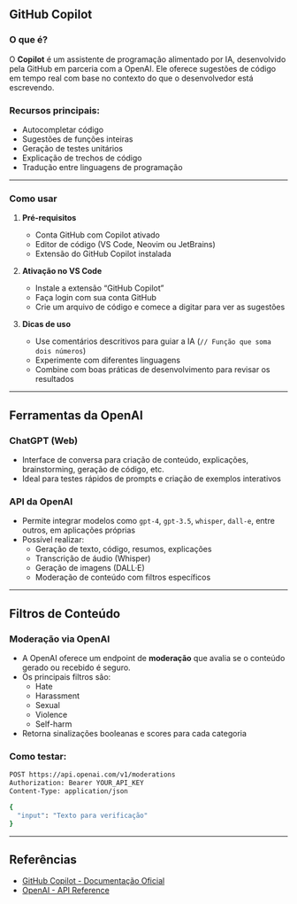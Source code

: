 ## GitHub Copilot

### O que é?

O **Copilot** é um assistente de programação alimentado por IA, desenvolvido pela GitHub em parceria com a OpenAI. Ele oferece sugestões de código em tempo real com base no contexto do que o desenvolvedor está escrevendo.

### Recursos principais:

- Autocompletar código
- Sugestões de funções inteiras
- Geração de testes unitários
- Explicação de trechos de código
- Tradução entre linguagens de programação

---

### Como usar

1. **Pré-requisitos**
   - Conta GitHub com Copilot ativado
   - Editor de código (VS Code, Neovim ou JetBrains)
   - Extensão do GitHub Copilot instalada

2. **Ativação no VS Code**
   - Instale a extensão “GitHub Copilot”
   - Faça login com sua conta GitHub
   - Crie um arquivo de código e comece a digitar para ver as sugestões

3. **Dicas de uso**
   - Use comentários descritivos para guiar a IA (`// Função que soma dois números`)
   - Experimente com diferentes linguagens
   - Combine com boas práticas de desenvolvimento para revisar os resultados

---

## Ferramentas da OpenAI

### ChatGPT (Web)

- Interface de conversa para criação de conteúdo, explicações, brainstorming, geração de código, etc.
- Ideal para testes rápidos de prompts e criação de exemplos interativos

### API da OpenAI

- Permite integrar modelos como `gpt-4`, `gpt-3.5`, `whisper`, `dall-e`, entre outros, em aplicações próprias
- Possível realizar:
  - Geração de texto, código, resumos, explicações
  - Transcrição de áudio (Whisper)
  - Geração de imagens (DALL·E)
  - Moderação de conteúdo com filtros específicos

---

## Filtros de Conteúdo

### Moderação via OpenAI

- A OpenAI oferece um endpoint de **moderação** que avalia se o conteúdo gerado ou recebido é seguro.
- Os principais filtros são:
  - Hate
  - Harassment
  - Sexual
  - Violence
  - Self-harm
- Retorna sinalizações booleanas e scores para cada categoria

### Como testar:

```bash
POST https://api.openai.com/v1/moderations
Authorization: Bearer YOUR_API_KEY
Content-Type: application/json

{
  "input": "Texto para verificação"
}
```

---

## Referências

- [GitHub Copilot - Documentação Oficial](https://docs.github.com/pt/copilot)
- [OpenAI - API Reference](https://platform.openai.com/docs/)
